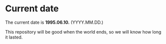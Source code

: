 # Current date

The current date is **1995.06.10.** (YYYY.MM.DD.)

This repository will be good when the world ends, so we will know how long it lasted.